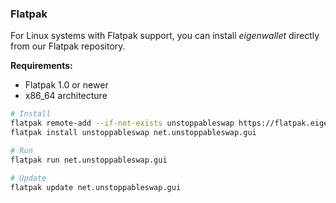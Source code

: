 ### Flatpak

For Linux systems with Flatpak support, you can install _eigenwallet_ directly from our Flatpak repository.

**Requirements:**
- Flatpak 1.0 or newer
- x86_64 architecture

```sh
# Install
flatpak remote-add --if-not-exists unstoppableswap https://flatpak.eigenwallet.org/unstoppableswap.flatpakrepo
flatpak install unstoppableswap net.unstoppableswap.gui

# Run
flatpak run net.unstoppableswap.gui

# Update
flatpak update net.unstoppableswap.gui
```
